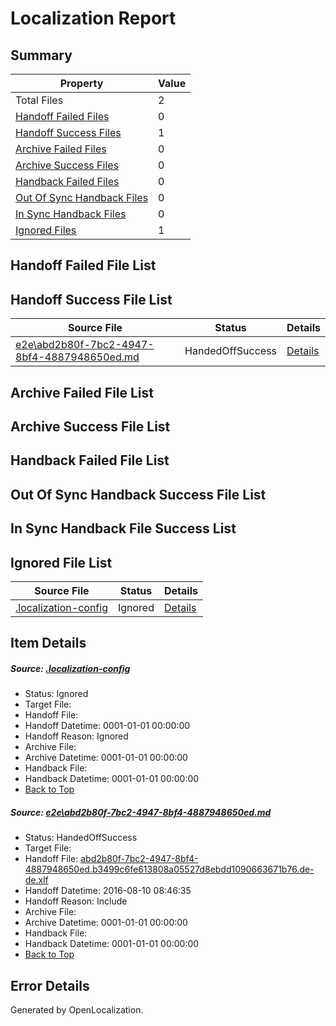 # <a name='report-top'></a> Localization Report

## Summary
 Property | Value 
 -------- | ----- 
 Total Files | 2
[ Handoff Failed Files ](#handoff-failed-list)| 0
[ Handoff Success Files ](#handoff-success-list)| 1
[ Archive Failed Files ](#archive-failed-list)| 0
[ Archive Success Files ](#archive-success-list)| 0
[ Handback Failed Files ](#handback-failed-list)| 0
[ Out Of Sync Handback Files ](#outofsync-handback-success-list)| 0
[ In Sync Handback Files ](#insync-handback-success-list)| 0
[ Ignored Files ](#ignored-list)| 1

## <a name='handoff-failed-list'></a> Handoff Failed File List

## <a name='handoff-success-list'></a> Handoff Success File List
 Source File | Status | Details 
 ----------- | ------ | ------- 
 [e2e\abd2b80f-7bc2-4947-8bf4-4887948650ed.md](https://github.com/OpenLocalizationTestOrg/oltest/blob/1ab5d687eb99e02f67997ac3b9cb6758c657fa1e/e2e/abd2b80f-7bc2-4947-8bf4-4887948650ed.md) | HandedOffSuccess | [Details](#e67dcfee265f40e06ebe545879a3ee2ad94afdea1)

## <a name='archive-failed-list'></a> Archive Failed File List

## <a name='archive-success-list'></a> Archive Success File List

## <a name='handback-failed-list'></a> Handback Failed File List

## <a name='outofsync-handback-success-list'></a> Out Of Sync Handback Success File List

## <a name='insync-handback-success-list'></a> In Sync Handback File Success List

## <a name='ignored-list'></a> Ignored File List
 Source File | Status | Details 
 ----------- | ------ | ------- 
 [.localization-config](https://github.com/OpenLocalizationTestOrg/oltest/blob/1ab5d687eb99e02f67997ac3b9cb6758c657fa1e/.localization-config) | Ignored | [Details](#3d4f252ac210baf56311d7e97dcc2db10974dbd20)

## Item Details
##### <a name='3d4f252ac210baf56311d7e97dcc2db10974dbd20'></a> Source: [.localization-config](https://github.com/OpenLocalizationTestOrg/oltest/blob/1ab5d687eb99e02f67997ac3b9cb6758c657fa1e/.localization-config)
* Status: Ignored
* Target File: 
* Handoff File: 
* Handoff Datetime: 0001-01-01 00:00:00
* Handoff Reason: Ignored
* Archive File: 
* Archive Datetime: 0001-01-01 00:00:00
* Handback File: 
* Handback Datetime: 0001-01-01 00:00:00
* [Back to Top](#report-top)

##### <a name='e67dcfee265f40e06ebe545879a3ee2ad94afdea1'></a> Source: [e2e\abd2b80f-7bc2-4947-8bf4-4887948650ed.md](https://github.com/OpenLocalizationTestOrg/oltest/blob/1ab5d687eb99e02f67997ac3b9cb6758c657fa1e/e2e/abd2b80f-7bc2-4947-8bf4-4887948650ed.md)
* Status: HandedOffSuccess
* Target File: 
* Handoff File: [abd2b80f-7bc2-4947-8bf4-4887948650ed.b3499c6fe613808a05527d8ebdd1090663671b76.de-de.xlf](https://github.com/OpenLocalizationTestOrg/olhandoff-e2e/blob/827e6d9d8a1dfca88681bb2ce283c199548a70d2/ol-handoff/OpenLocalizationTestOrg/ol-test-dede/ci/ht/abd2b80f-7bc2-4947-8bf4-4887948650ed.b3499c6fe613808a05527d8ebdd1090663671b76.de-de.xlf)
* Handoff Datetime: 2016-08-10 08:46:35
* Handoff Reason: Include
* Archive File: 
* Archive Datetime: 0001-01-01 00:00:00
* Handback File: 
* Handback Datetime: 0001-01-01 00:00:00
* [Back to Top](#report-top)


## Error Details

Generated by OpenLocalization.
